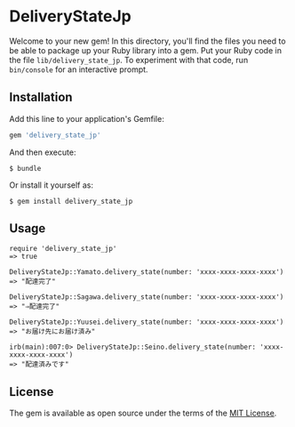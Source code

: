 # DeliveryStateJp

Welcome to your new gem! In this directory, you'll find the files you need to be able to package up your Ruby library into a gem. Put your Ruby code in the file `lib/delivery_state_jp`. To experiment with that code, run `bin/console` for an interactive prompt.


## Installation

Add this line to your application's Gemfile:

```ruby
gem 'delivery_state_jp'
```

And then execute:

    $ bundle

Or install it yourself as:

    $ gem install delivery_state_jp

## Usage

```
require 'delivery_state_jp'
=> true

DeliveryStateJp::Yamato.delivery_state(number: 'xxxx-xxxx-xxxx-xxxx')
=> "配達完了"

DeliveryStateJp::Sagawa.delivery_state(number: 'xxxx-xxxx-xxxx-xxxx')
=> "⇒配達完了"

DeliveryStateJp::Yuusei.delivery_state(number: 'xxxx-xxxx-xxxx-xxxx')
=> "お届け先にお届け済み"

irb(main):007:0> DeliveryStateJp::Seino.delivery_state(number: 'xxxx-xxxx-xxxx-xxxx')
=> "配達済みです"
```

## License

The gem is available as open source under the terms of the [MIT License](http://opensource.org/licenses/MIT).

